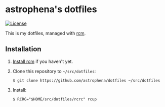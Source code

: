 # astrophena's dotfiles

[![License](https://img.shields.io/github/license/astrophena/dotfiles)](LICENSE.md)

This is my dotfiles, managed with [rcm](https://github.com/astrophena/dotfiles).

## Installation

1. [Install rcm](https://github.com/thoughtbot/rcm#installation) if you haven't yet.

2. Clone this repository to `~/src/dotfiles`:

       $ git clone https://github.com/astrophena/dotfiles ~/src/dotfiles

3. Install:

       $ RCRC="$HOME/src/dotfiles/rcrc" rcup
